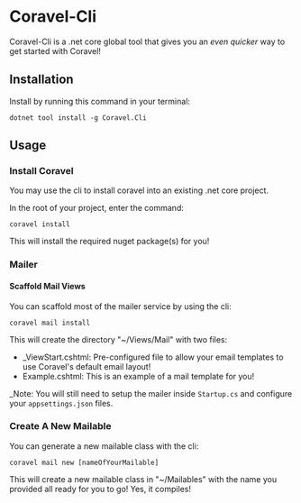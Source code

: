 # Coravel-Cli

Coravel-Cli is a .net core global tool that gives you an _even quicker_ way to get started with Coravel!

## Installation

Install by running this command in your terminal:

```
dotnet tool install -g Coravel.Cli
```

## Usage
 
### Install Coravel

You may use the cli to install coravel into an existing .net core project. 

In the root of your project, enter the command:

```
coravel install
```

This will install the required nuget package(s) for you!

### Mailer

#### Scaffold Mail Views

You can scaffold most of the mailer service by using the cli:

```
coravel mail install
```

This will create the directory "~/Views/Mail" with two files:

- _ViewStart.cshtml: Pre-configured file to allow your email templates to use Coravel's default email layout!
- Example.cshtml: This is an example of a mail template for you!

_Note: You will still need to setup the mailer inside `Startup.cs` and configure your `appsettings.json` files.

### Create A New Mailable

You can generate a new mailable class with the cli:

```
coravel mail new [nameOfYourMailable]
```

This will create a new mailable class in "~/Mailables" with the name you provided all ready for you to go! Yes, it compiles!